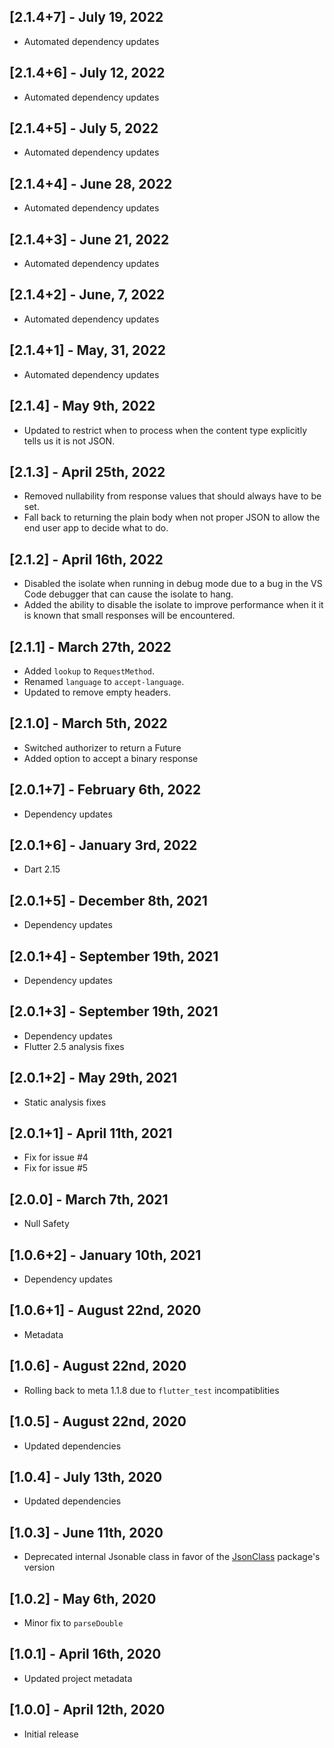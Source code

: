 ## [2.1.4+7] - July 19, 2022

* Automated dependency updates


## [2.1.4+6] - July 12, 2022

* Automated dependency updates


## [2.1.4+5] - July 5, 2022

* Automated dependency updates


## [2.1.4+4] - June 28, 2022

* Automated dependency updates


## [2.1.4+3] - June 21, 2022

* Automated dependency updates


## [2.1.4+2] - June, 7, 2022

* Automated dependency updates


## [2.1.4+1] - May, 31, 2022

* Automated dependency updates


## [2.1.4] - May 9th, 2022

* Updated to restrict when to process when the content type explicitly tells us it is not JSON.


## [2.1.3] - April 25th, 2022

* Removed nullability from response values that should always have to be set.
* Fall back to returning the plain body when not proper JSON to allow the end user app to decide what to do.


## [2.1.2] - April 16th, 2022

* Disabled the isolate when running in debug mode due to a bug in the VS Code debugger that can cause the isolate to hang.
* Added the ability to disable the isolate to improve performance when it it is known that small responses will be encountered.


## [2.1.1] - March 27th, 2022

* Added `lookup` to `RequestMethod`.
* Renamed `language` to `accept-language`.
* Updated to remove empty headers.


## [2.1.0] - March 5th, 2022

* Switched authorizer to return a Future
* Added option to accept a binary response


## [2.0.1+7] - February 6th, 2022

* Dependency updates


## [2.0.1+6] - January 3rd, 2022

* Dart 2.15


## [2.0.1+5] - December 8th, 2021

* Dependency updates


## [2.0.1+4] - September 19th, 2021

* Dependency updates


## [2.0.1+3] - September 19th, 2021

* Dependency updates
* Flutter 2.5 analysis fixes


## [2.0.1+2] - May 29th, 2021

* Static analysis fixes


## [2.0.1+1] - April 11th, 2021

* Fix for issue #4
* Fix for issue #5


## [2.0.0] - March 7th, 2021

* Null Safety


## [1.0.6+2] - January 10th, 2021

* Dependency updates


## [1.0.6+1] - August 22nd, 2020

* Metadata


## [1.0.6] - August 22nd, 2020

* Rolling back to meta 1.1.8 due to `flutter_test` incompatiblities


## [1.0.5] - August 22nd, 2020

* Updated dependencies


## [1.0.4] - July 13th, 2020

* Updated dependencies


## [1.0.3] - June 11th, 2020

* Deprecated internal Jsonable class in favor of the [JsonClass](https://github.com/peiffer-innovations/json_class) package's version


## [1.0.2] - May 6th, 2020

* Minor fix to `parseDouble`


## [1.0.1] - April 16th, 2020

* Updated project metadata


## [1.0.0] - April 12th, 2020

* Initial release








